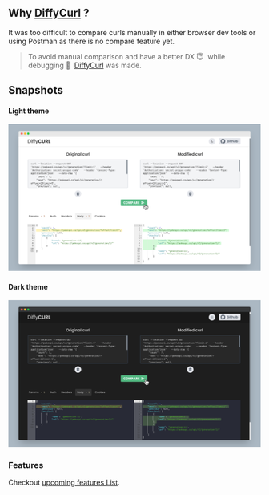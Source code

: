 

## Why [DiffyCurl](https://rishabh-rathod.github.io/DiffyCurl/) ?

It was too difficult to compare curls manually in either browser dev tools or using Postman as there is no compare feature yet. 

> To avoid manual comparison and have a better DX&nbsp;😇 &nbsp;while debugging&nbsp;🤯 &nbsp;[DiffyCurl](https://rishabh-rathod.github.io/DiffyCurl/) was made.

## Snapshots

#### Light theme

![Light Theme](https://raw.githubusercontent.com/Rishabh-Rathod/DiffyCurl/master/src/snaps/screely-light.png)

#### Dark theme

![Dark Theme](https://raw.githubusercontent.com/Rishabh-Rathod/DiffyCurl/master/src/snaps/screely-dark.png)

### Features

Checkout [upcoming features List](https://www.notion.so/DiffyCURL-f67b38ce2a7c4256b81bef11f460b1ae). 

















<img alt="" src="https://rishabh-rathod.herokuapp.com/readme/github?id=diffycurl" />
